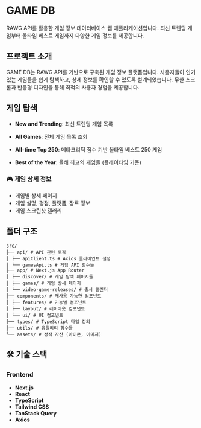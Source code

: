 # GAME DB

RAWG API를 활용한 게임 정보 데이터베이스 웹 애플리케이션입니다. 최신 트렌딩 게임부터 올타임 베스트 게임까지 다양한 게임 정보를 제공합니다.

## 프로젝트 소개

GAME DB는 RAWG API를 기반으로 구축된 게임 정보 플랫폼입니다. 사용자들이 인기 있는 게임들을 쉽게 탐색하고, 상세 정보를 확인할 수 있도록 설계되었습니다. 무한 스크롤과 반응형 디자인을 통해 최적의 사용자 경험을 제공합니다.

## 게임 탐색

- **New and Trending**: 최신 트렌딩 게임 목록

- **All Games**: 전체 게임 목록 조회
- **All-time Top 250**: 메타크리틱 점수 기반 올타임 베스트 250 게임
- **Best of the Year**: 올해 최고의 게임들 (플레이타임 기준)

### 🎮 게임 상세 정보

- 게임별 상세 페이지
- 게임 설명, 평점, 플랫폼, 장르 정보
- 게임 스크린샷 갤러리

## 폴더 구조

```
src/
├── api/ # API 관련 로직
│ ├── apiClient.ts # Axios 클라이언트 설정
│ └── gamesApi.ts # 게임 API 함수들
├── app/ # Next.js App Router
│ ├── discover/ # 게임 탐색 페이지들
│ ├── games/ # 게임 상세 페이지
│ └── video-game-releases/ # 출시 캘린더
├── components/ # 재사용 가능한 컴포넌트
│ ├── features/ # 기능별 컴포넌트
│ ├── layout/ # 레이아웃 컴포넌트
│ └── ui/ # UI 컴포넌트
├── types/ # TypeScript 타입 정의
├── utils/ # 유틸리티 함수들
└── assets/ # 정적 자산 (아이콘, 이미지)
```

## 🛠 기술 스택

### Frontend

- **Next.js**
- **React**
- **TypeScript**
- **Tailwind CSS**
- **TanStack Query**
- **Axios**
